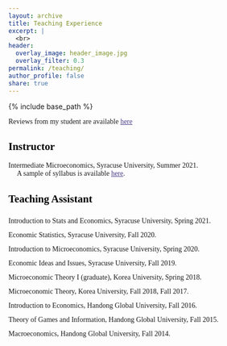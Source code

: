 ```yaml
---
layout: archive
title: Teaching Experience
excerpt: |
  <br>
header:
  overlay_image: header_image.jpg
  overlay_filter: 0.3
permalink: /teaching/
author_profile: false
share: true
---
```

{% include base_path %}

<!--- below converts page to collection --->
<!---
{% for post in site.publications reversed %}
  {% include archive-single.html %}
{% endfor %}
--->

<p style="font-family:verdana"> Reviews from my student are available <a href="/student_review.md" style="font-family:verdana; color: darkslateblue; text-decoration: underline;text-decoration-style: solid;text-decoration-color: 007AFF;">here</a> 
</p>


## <a style="font-family:verdana; color: black;">Instructor</a>

<p style="font-family:verdana">Intermediate Microeconomics, Syracuse University, Summer 2021. <br>
    &emsp; A sample of syllabus is available <a href="https://www.dropbox.com/scl/fi/aavargwskbo7m3vc9tpe5/syllabus_ECN301_JKim.pdf?rlkey=dk18g14awl33yjhs4cf6i1jw1&dl=0" style="font-family:verdana; color: darkslateblue; text-decoration: underline;text-decoration-style: solid;text-decoration-color: 007AFF;">here</a>. </p>



## <a style="font-family:verdana; color: black;">Teaching Assistant</a>

<div style="font-family:verdana; line-height:200%;">Introduction to Stats and Economics, Syracuse University, Spring 2021. <br>
Economic Statistics, Syracuse University, Fall 2020. <br>
Introduction to Microeconomics, Syracuse University, Spring 2020. <br>
Economic Ideas and Issues, Syracuse University, Fall 2019. <br>
Microeconomic Theory I (graduate), Korea University, Spring 2018. <br>
Microeconomic Theory, Korea University, Fall 2018, Fall 2017. <br>
Introduction to Economics, Handong Global University, Fall 2016. <br>
Theory of Games and Information, Handong Global University, Fall 2015. <br>
Macroeconomics, Handong Global University, Fall 2014. <br>
</div>


  
        
        
    



<!-- * <b>Alcantara, R.</b>, Edwards, WB., Millet, G., Grabowski, A. [Predicting continuous ground reaction forces from accelerometers during uphill and downhill running: A Recurrent neural network solution.](https://doi.org/10.7717/peerj.12752) PeerJ (2022). -->
<!--
<a href="https://www.dropbox.com/scl/fi/ikdrhqgmh7nizk42z7pls/Kim_JMP.pdf?rlkey=dkawzeyc2eoaqw8hu7jw5l0p9&dl=0" style="color: black; text-decoration: underline;text-decoration-style: dotted;">custom link</a>
## <a href="https://www.dropbox.com/scl/fi/ikdrhqgmh7nizk42z7pls/Kim_JMP.pdf?rlkey=dkawzeyc2eoaqw8hu7jw5l0p9&dl=0" style="color: black; text-decoration: underline;text-decoration-style: dotted;">Acceptance of Same-Sex Couples and Their Location Choices</a>
-->

<!--
## [<span style="color: royalblue; text-decoration-style: solid;text-decoration-color: #3effb1;">Acceptance of Same-Sex Couples and Their Location Choices</span>](https://www.dropbox.com/scl/fi/ikdrhqgmh7nizk42z7pls/Kim_JMP.pdf?rlkey=dkawzeyc2eoaqw8hu7jw5l0p9&dl=0) -->


